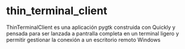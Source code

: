 thin_terminal_client
====================

ThinTerminalClient es una aplicación pygtk construida con Quickly y pensada para ser lanzada a pantralla completa en un terminal ligero y permitir gestionar la conexión a un escritorio remoto Windows
